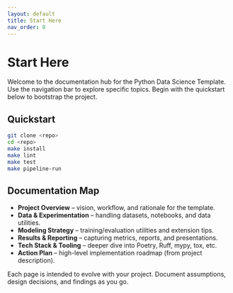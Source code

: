 ```yaml
---
layout: default
title: Start Here
nav_order: 0
---
```


# Start Here

Welcome to the documentation hub for the Python Data Science Template. Use the navigation bar to explore specific topics. Begin with the quickstart below to bootstrap the project.

## Quickstart

```bash
git clone <repo>
cd <repo>
make install
make lint
make test
make pipeline-run
```

## Documentation Map

- **Project Overview** – vision, workflow, and rationale for the template.
- **Data & Experimentation** – handling datasets, notebooks, and data utilities.
- **Modeling Strategy** – training/evaluation utilities and extension tips.
- **Results & Reporting** – capturing metrics, reports, and presentations.
- **Tech Stack & Tooling** – deeper dive into Poetry, Ruff, mypy, tox, etc.
- **Action Plan** – high-level implementation roadmap (from project description).

Each page is intended to evolve with your project. Document assumptions, design decisions, and findings as you go.
